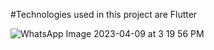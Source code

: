 #Technologies used in this project are Flutter


![WhatsApp Image 2023-04-09 at 3 19 56 PM](https://user-images.githubusercontent.com/80538677/230766115-a1906a58-d2a8-426b-9925-217b165aa511.jpeg)
